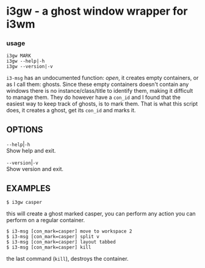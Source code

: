 # i3gw - a ghost window wrapper for i3wm 

### usage

```text
i3gw MARK
i3gw --help|-h
i3gw --version|-v
```

`i3-msg` has an undocumented function: *open*,  it creates
empty containers,  or as I call them: ghosts.  Since these
empty containers doesn't contain any windows  there is no
instance/class/title to identify them,  making it difficult
to manage them.  They do however have a `con_id`  and I
found that the easiest way to keep track of ghosts, is to
mark them.  That is what this script does,  it creates a
ghost,  get its `con_id` and marks it.


OPTIONS
-------

`--help`|`-h`  
Show help and exit.

`--version`|`-v`  
Show version and exit.

EXAMPLES
--------
`$ i3gw casper`  

this will create a ghost marked casper,  you can perform
any action you can perform on a regular container.

``` text
$ i3-msg [con_mark=casper] move to workspace 2
$ i3-msg [con_mark=casper] split v
$ i3-msg [con_mark=casper] layout tabbed
$ i3-msg [con_mark=casper] kill
```


the last command (`kill`), destroys the container.




